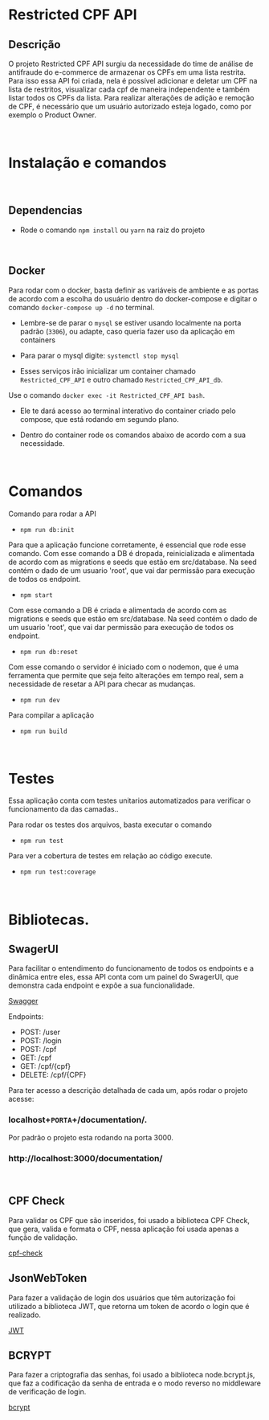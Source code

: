 # Restricted CPF API

## Descrição

O projeto Restricted CPF API surgiu da necessidade do time de análise de antifraude do e-commerce de armazenar os CPFs em uma lista restrita.
Para isso essa API foi criada, nela é possível adicionar e deletar um CPF na lista de restritos, visualizar cada cpf de maneira independente e também listar todos os CPFs da lista.
Para realizar alterações de adição e remoção de CPF, é necessário que um usuário autorizado esteja logado, como por exemplo o Product Owner.

<br>

# Instalação e comandos

<br>

## Dependencias

-   Rode o comando `npm install` ou `yarn` na raiz do projeto

<br>

## Docker

Para rodar com o docker, basta definir as variáveis de ambiente e as portas de acordo com a escolha do usuário dentro do docker-compose e digitar o comando `docker-compose up -d` no terminal.

-   Lembre-se de parar o `mysql` se estiver usando localmente na porta padrão (`3306`), ou adapte, caso queria fazer uso da aplicação em containers
-   Para parar o mysql digite: `systemctl stop mysql`

-   Esses serviços irão inicializar um container chamado `Restricted_CPF_API` e outro chamado `Restricted_CPF_API_db`.

Use o comando `docker exec -it Restricted_CPF_API bash`.

-   Ele te dará acesso ao terminal interativo do container criado pelo compose, que está rodando em segundo plano.

-   Dentro do container rode os comandos abaixo de acordo com a sua necessidade.

<br>

# Comandos

Comando para rodar a API

-   `npm run db:init`

Para que a aplicação funcione corretamente, é essencial que rode esse comando. Com esse comando a DB é dropada, reinicializada e alimentada de acordo com as migrations e seeds que estão em src/database. Na seed contém o dado de um usuario 'root', que vai dar permissão para execução de todos os endpoint.

-   `npm start`

Com esse comando a DB é criada e alimentada de acordo com as migrations e seeds que estão em src/database. Na seed contém o dado de um usuario 'root', que vai dar permissão para execução de todos os endpoint.

-   `npm run db:reset`

Com esse comando o servidor é iniciado com o nodemon, que é uma ferramenta que permite que seja feito alterações em tempo real, sem a necessidade de resetar a API para checar as mudanças.

-   `npm run dev`

Para compilar a aplicação

-   `npm run build`

<br>

# Testes

Essa aplicação conta com testes unitarios automatizados para verificar o funcionamento da das camadas..

Para rodar os testes dos arquivos, basta executar o comando

-   `npm run test`

Para ver a cobertura de testes em relação ao código execute.

-   `npm run test:coverage`

<br>

# Bibliotecas.

## SwagerUI

Para facilitar o entendimento do funcionamento de todos os endpoints e a dinâmica entre eles, essa API conta com um painel do SwagerUI, que demonstra cada endpoint e expõe a sua funcionalidade.

<a href="https://swagger.io/">Swagger</a>

Endpoints:

-   POST: /user
-   POST: /login
-   POST: /cpf
-   GET: /cpf
-   GET: /cpf/{cpf}
-   DELETE: /cpf/{CPF}

Para ter acesso a descrição detalhada de cada um, após rodar o projeto acesse:
<br>

### localhost+`PORTA`+/documentation/.

Por padrão o projeto esta rodando na porta 3000.

### http://localhost:3000/documentation/

 <br>

## CPF Check

Para validar os CPF que são inseridos, foi usado a biblioteca CPF Check, que gera, valida e formata o CPF, nessa aplicação foi usada apenas a função de validação.

<a href="https://www.npmjs.com/package/cpf-check">cpf-check</a>

## JsonWebToken

Para fazer a validação de login dos usuários que têm autorização foi utilizado a biblioteca JWT, que retorna um token de acordo o login que é realizado.

<a href="https://www.npmjs.com/package/jsonwebtoken">JWT</a>

## BCRYPT

Para fazer a criptografia das senhas, foi usado a biblioteca node.bcrypt.js, que faz a codificação da senha de entrada e o modo reverso no middleware de verificação de login.

<a href="https://www.npmjs.com/package/bcrypt">bcrypt</a>

